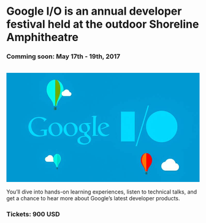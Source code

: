 # Google I/O is an annual developer festival held at the outdoor Shoreline Amphitheatre

### Comming soon: May 17th - 19th, 2017

&nbsp;&nbsp;&nbsp;&nbsp;&nbsp;&nbsp;&nbsp;&nbsp;&nbsp;![google io](./images/google_io.jpg "Google I/O")

You’ll dive into hands-on learning experiences, listen to technical talks, and get a chance to hear more about Google’s latest developer products.

### Tickets: 900 USD